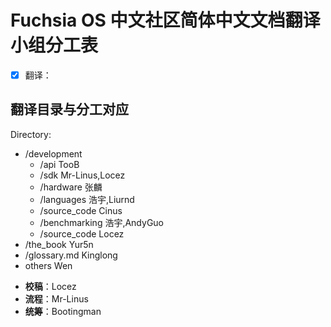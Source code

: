 # Fuchsia OS 中文社区简体中文文档翻译小组分工表

* [x] 翻译：
<!--
 - TooB: /development/api
 - Mr-Linus: /development/build, /development/sdk
 - 张麟: /development/hardware, /development/workflows
 - Cinus: /development/source_code, /development/tests
 - Liurnd: /development/languages/rust, /development/languages/dart
 - 浩宇：/development/languages/
 - Yur5n: /the_book
 - AndyGuo: /development/benchmarking
 - Kinglong: /glossary.md
 - Locez：/development/source_code/readme.MD
 - Wen: other
 -->
 ## 翻译目录与分工对应
 Directory:
 - /development
   - /api TooB
   - /sdk Mr-Linus,Locez
   - /hardware 张麟
   - /languages 浩宇,Liurnd
   - /source_code Cinus
   - /benchmarking 浩宇,AndyGuo
   - /source_code Locez
 - /the_book Yur5n
 - /glossary.md Kinglong
 - others Wen
 
 * **校稿**：Locez  
 * **流程**：Mr-Linus  
 * **统筹**：Bootingman

